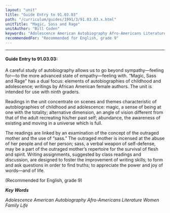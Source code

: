 ```yaml
---
layout: "unit"
title: "Guide Entry to 91.03.03"
path: "/curriculum/guides/1991/3/91.03.03.x.html"
unitTitle: "Magic, Sass and Rage"
unitAuthor: "Bill Coden"
keywords: "Adolescence American Autobiography Afro-Americans Literature Women Family Life"
recommendedFor: "Recommended for English, grade 9"
---
```

<body>
<hr/>
<h4>
Guide Entry to 91.03.03:
</h4>
A careful study of autobiography allows us to go beyond sympathy—feeling for—to the more advanced state of empathy—feeling with. “Magic, Sass and Rage” has a dual focus: elements of autobiographies of childhood and adolescence; writings by African American female authors. The unit is intended for use with ninth graders.
<p>
Readings in the unit concentrate on scenes and themes characteristic of autobiographies of childhood and adolescence: magic, a sense of being at one with the totality; alternative dimension, an angle of vision different from that of the adult recreating his/her past self; abundance, the awareness of existing and moving in a universe which is full.
</p>
<p>
The readings are linked by an examination of the concept of the outraged mother and the use of “sass.” The outraged mother is incensed at the abuse of her people and of her person; sass, a verbal weapon of self-defense, may be a part of the outraged mother’s repertoire for the survival of flesh and spirit. Writing assignments, suggested by class readings and discussion, are designed to foster the improvement of writing skills; to form and ask questions in order to find truths; to appreciate the power and joy of words—and of life.
</p>
<p>
(Recommended for English, grade 9)
</p>
<p>
<b>
<i>
Key Words
</i>
</b>
<br/>
</p>
<p>
<i>
Adolescence American Autobiography Afro-Americans Literature Women Family Life
</i>
</p>
</body>